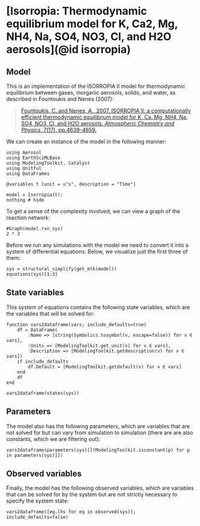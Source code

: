 # [Isorropia: Thermodynamic equilibrium model for K, Ca2, Mg, NH4, Na, SO4, NO3, Cl, and H2O aerosols](@id isorropia)

## Model

This is an implementation of the ISORROPIA II model for thermodynamic equilibrium between gases, inorganic aerosols, solids, and water, as described in Fountoukis and Nenes (2007):

> [Fountoukis, C. and Nenes, A., 2007. ISORROPIA II: a computationally efficient thermodynamic equilibrium model for K, Ca, Mg, NH4, Na, SO4, NO3, Cl, and H2O aerosols. *Atmospheric Chemistry and Physics*, 7(17), pp.4639-4659.](https://doi.org/10.5194/acp-7-4639-2007)

We can create an instance of the model in the following manner:

```@example 1
using Aerosol
using EarthSciMLBase
using ModelingToolkit, Catalyst
using Unitful
using DataFrames

@variables t [unit = u"s", description = "Time"]

model = Isorropia(t);
nothing # hide
```

To get a sense of the complexity involved, we can view a graph of the reaction network:

```@example 1
#Graph(model.rxn_sys)
2 * 3
```

Before we run any simulations with the model we need to convert it into a system of differential equations.
Below, we visualize just the first three of them:
```@example 1
sys = structural_simplify(get_mtk(model))
equations(sys)[1:3]
```
## State variables
This system of equations contains the following state variables, which are the variables that will be solved for:

```@example 1
function vars2dataframe(vars; include_defaults=true)
    df = DataFrame(
        :Name => [string(Symbolics.tosymbol(v, escape=false)) for v ∈ vars],
        :Units => [ModelingToolkit.get_unit(v) for v ∈ vars],
        :Description => [ModelingToolkit.getdescription(v) for v ∈ vars])
    if include_defaults
        df.Default = [ModelingToolkit.getdefault(v) for v ∈ vars]
    end
    df
end

vars2dataframe(states(sys))
```
## Parameters

The model also has the following parameters, which are variables that are not solved for but can vary 
from simulation to simulation (there are are also constants, which we are filtering out):

```@example 1
vars2dataframe(parameters(sys)[[!ModelingToolkit.isconstant(p) for p in parameters(sys)]])
```
## Observed variables

Finally, the model has the following observed variables, which are variables that can be solved for by the system
but are not strictly necessary to specify the system state:

```@example 1
vars2dataframe([eq.lhs for eq in observed(sys)]; include_defaults=false)
```
